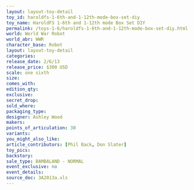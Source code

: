 ```yaml
---
layout: layout-toy-detail 
toy_id: haroldfs-1-6th-and-1-12th-mode-box-set-diy
toy_name: HaroldFS 1-6th and 1-12th mode Box Set DIY
permalink: /toys-1-6/haroldfs-1-6th-and-1-12th-mode-box-set-diy.html
world: World War Robot
world_abr: WWR
character_base: Robot
layout: layout-toy-detail
categories: 
release_date: 2/6/13
release_price: $300 USD
scale: one sixth
size: 
comes_with: 
edition_qty: 
exclusive: 
secret_drop: 
sold_where: 
packaging_type: 
designer: Ashley Wood
makers: 
points_of_articulation: 30
variants: 
you_might_also_like: 
article_contributors: [Phil Back, Don Slater]
toy_pics: 
backstory: 
sale_type: BAMBALAND - NORMAL
event_exclusive: no
event_details: 
source_doc: 3A2013a.xls
---
```

